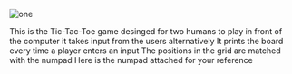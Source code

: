 ![one](https://user-images.githubusercontent.com/125087359/226695221-f54569c8-5d4f-4baa-87cd-cef2b22a8215.png)

This is the Tic-Tac-Toe game desinged for two humans to play in front of the computer
it takes input from the users alternatively
It prints the board every time a player enters an input
The positions in the grid are matched with the numpad
Here is the numpad attached for your reference
